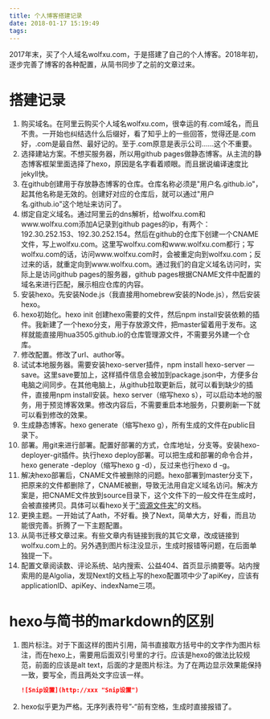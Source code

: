 ```yaml
---
title: 个人博客搭建记录
date: 2018-01-17 15:19:49
tags:
---
```

2017年末，买了个人域名wolfxu.com，于是搭建了自己的个人博客。2018年初，逐步完善了博客的各种配置，从简书同步了之前的文章过来。

# 搭建记录

1. 购买域名。在阿里云购买个人域名wolfxu.com，很幸运的有.com域名，而且不贵。一开始也纠结选什么后缀好，看了知乎上的一些回答，觉得还是.com好，.com是最自然、最好记的。至于.com原意是表示公司……这个不重要。<!-- more -->
2. 选择建站方案。不想买服务器，所以用github pages做静态博客。从主流的静态博客框架里面选择了hexo，原因是名字看着顺眼。而且据说编译速度比jekyll快。
3. 在github创建用于存放静态博客的仓库。仓库名称必须是"用户名.github.io"，起其他名称是无效的。创建好对应的仓库后，就可以通过"用户名.github.io"这个地址来访问了。
4. 绑定自定义域名。通过阿里云的dns解析，给wolfxu.com和www.wolfxu.com添加A记录到github pages的ip，有两个：192.30.252.153、192.30.252.154。然后在github的仓库下创建一个CNAME文件，写上wolfxu.com。这里写wolfxu.com和www.wolfxu.com都行；写wolfxu.com的话，访问www.wolfxu.com时，会被重定向到wolfxu.com；反过来的话，就重定向到www.wolfxu.com。通过我们的自定义域名访问时，实际上是访问github pages的服务器，github pages根据CNAME文件中配置的域名来进行匹配，展示相应仓库的内容。
5. 安装hexo。先安装Node.js（我直接用homebrew安装的Node.js），然后安装hexo。
6. hexo初始化。hexo init 创建hexo需要的文件，然后npm install安装依赖的插件。我新建了一个hexo分支，用于存放源文件，把master留着用于发布。这样就能直接用hua3505.github.io的仓库管理源文件，不需要另外建一个仓库。
7. 修改配置。修改了url、author等。
8. 试试本地服务器。需要安装hexo-server插件，npm install hexo-server —save。这里save要加上，这样插件信息会被加到package.json中，方便多台电脑之间同步。在其他电脑上，从github拉取更新后，就可以看到缺少的插件，直接用npm install安装。hexo server（缩写hexo s），可以启动本地的服务，用于预览博客效果。修改内容后，不需要重启本地服务，只要刷新一下就可以看到修改的效果。
9. 生成静态博客。hexo generate（缩写hexo g），所有生成的文件在public目录下。
10. 部署。用git来进行部署。配置好部署的方式，仓库地址，分支等。安装hexo-deployer-git插件。执行hexo deploy部署。可以把生成和部署的命令合并，hexo generate -deploy（缩写hexo g -d），反过来也行hexo d -g。
11. 解决hexo部署后，CNAME文件被删除的问题。hexo部署到master分支下，把原来的文件都删除了，CNAME被删，导致无法用自定义域名访问。解决方案是，把CNAME文件放到source目录下，这个文件下的一般文件在生成时，会被直接拷贝。具体可以看hexo关于["资源文件夹"](https://hexo.io/zh-cn/docs/asset-folders.html)的文档。
12. 更换主题。一开始试了Aath，不好看。换了Next，简单大方，好看，而且功能很完善。折腾了一下主题配置。
13. 从简书迁移文章过来。有些文章内有链接到我的其它文章，改成链接到wolfxu.com上的。另外遇到图片标注没显示，生成时报错等问题，在后面单独提一下。
14. 配置文章阅读数、评论系统、站内搜索、公益404、首页显示摘要等。站内搜索用的是Algolia，发现Next的文档上写的hexo配置项中少了apiKey，应该有applicationID、apiKey、indexName三项。


# hexo与简书的markdown的区别

1. 图片标注。对于下面这样的图片引用，简书直接取方括号中的文字作为图片标注，而在hexo上，需要用后面双引号里的才行。应该是hexo的做法比较规范，前面的应该是alt text，后面的才是图片标注。为了在两边显示效果能保持一致，要写全，而且两处文字应该一样。

   ```markdown
   ![Snip设置](http://xxx "Snip设置")
   ```

2. hexo似乎更为严格。无序列表符号”-“前有空格，生成时直接报错了。


